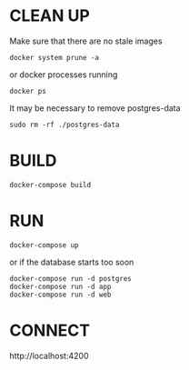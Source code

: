 # CLEAN UP

Make sure that there are no stale images

    docker system prune -a

or docker processes running

    docker ps

It may be necessary to remove postgres-data

    sudo rm -rf ./postgres-data
    

# BUILD

    docker-compose build

# RUN

    docker-compose up

or if the database starts too soon

    docker-compose run -d postgres
    docker-compose run -d app
    docker-compose run -d web




# CONNECT

http://localhost:4200


